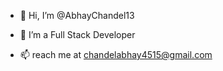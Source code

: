 - 👋 Hi, I’m @AbhayChandel13 
- 👀 I’m a Full Stack Developer 


- 📫  reach me at chandelabhay4515@gmail.com



<!---
AbhayChandel13/AbhayChandel13 is a ✨ special ✨ repository because its `README.md` (this file) appears on your GitHub profile.
You can click the Preview link to take a look at your changes .
--->
